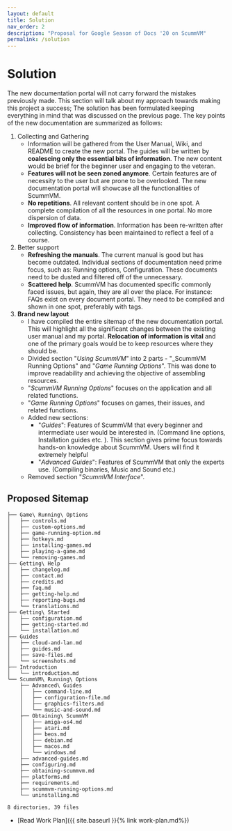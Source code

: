 ```yaml
---
layout: default
title: Solution
nav_order: 2
description: "Proposal for Google Season of Docs '20 on ScummVM"
permalink: /solution
---
```


# Solution

The new documentation portal will not carry forward the mistakes previously made. This section will talk about my approach towards making this project a success; The solution has been formulated keeping everything in mind that was discussed on the previous page. The key points of the new documentation are summarized as follows:

1. Collecting and Gathering
	- Information will be gathered from the User Manual, Wiki, and README to create the new portal. The guides will be written by **coalescing only the essential bits of information**. The new content would be brief for the beginner user and engaging to the veteran.
	- **Features will not be seen zoned anymore**. Certain features are of necessity to the user but are prone to be overlooked. The new documentation portal will showcase all the functionalities of ScummVM.
	- **No repetitions**. All relevant content should be in one spot. A complete compilation of all the resources in one portal. No more dispersion of data.
    - **Improved flow of information**. Information has been re-written after collecting. Consistency has been maintained to reflect a feel of a course.
1. Better support
	- **Refreshing the manuals**. The current manual is good but has become outdated. Individual sections of documentation need prime focus, such as: Running options, Configuration. These documents need to be dusted and filtered off of the unnecessary.
	- **Scattered help**. ScummVM has documented specific commonly faced issues, but again, they are all over the place. For instance: FAQs exist on every document portal. They need to be compiled and shown in one spot, preferably with tags.
1. **Brand new layout**
	- I have compiled the entire sitemap of the new documentation portal. This will highlight all the significant changes between the existing user manual and my portal. **Relocation of information is vital** and one of the primary goals would be to keep resources where they should be.
	- Divided section "_Using ScummVM_" into 2 parts - "_ScummVM Running Options" and "_Game Running Options_". This was done to improve readability and achieving the objective of assembling resources.
    - "_ScummVM Running Options_" focuses on the application and all related functions.
    - "_Game Running Options_" focuses on games, their issues, and related functions. 
	- Added new sections:
		- "_Guides_": Features of ScummVM that every beginner and intermediate user would be interested in. (Command line options, Installation guides etc. ). This section gives prime focus towards hands-on knowledge about ScummVM. Users will find it extremely helpful 
		- "_Advanced Guides_": Features of ScummVM that only the experts use. (Compiling binaries, Music and Sound etc.) 
	- Removed section "_ScummVM Interface_". 

## Proposed Sitemap

```
├── Game\ Running\ Options
│   ├── controls.md
│   ├── custom-options.md
│   ├── game-running-option.md
│   ├── hotkeys.md
│   ├── installing-games.md
│   ├── playing-a-game.md
│   └── removing-games.md
├── Getting\ Help
│   ├── changelog.md
│   ├── contact.md
│   ├── credits.md
│   ├── faq.md
│   ├── getting-help.md
│   ├── reporting-bugs.md
│   └── translations.md
├── Getting\ Started
│   ├── configuration.md
│   ├── getting-started.md
│   └── installation.md
├── Guides
│   ├── cloud-and-lan.md
│   ├── guides.md
│   ├── save-files.md
│   └── screenshots.md
├── Introduction
│   └── introduction.md
└── ScummVM\ Running\ Options
    ├── Advanced\ Guides
    │   ├── command-line.md
    │   ├── configuration-file.md
    │   ├── graphics-filters.md
    │   └── music-and-sound.md
    ├── Obtaining\ ScummVM
    │   ├── amiga-os4.md
    │   ├── atari.md
    │   ├── beos.md
    │   ├── debian.md
    │   ├── macos.md
    │   └── windows.md
    ├── advanced-guides.md
    ├── configuring.md
    ├── obtaining-scummvm.md
    ├── platforms.md
    ├── requirements.md
    ├── scummvm-running-options.md
    └── uninstalling.md

8 directories, 39 files
```

- [Read Work Plan]({{ site.baseurl }}{% link work-plan.md%})